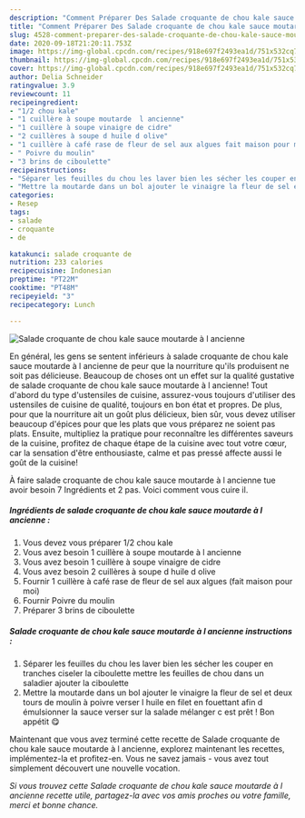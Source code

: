 ```yaml
---
description: "Comment Préparer Des Salade croquante de chou kale sauce moutarde à l ancienne"
title: "Comment Préparer Des Salade croquante de chou kale sauce moutarde à l ancienne"
slug: 4528-comment-preparer-des-salade-croquante-de-chou-kale-sauce-moutarde-a-l-ancienne
date: 2020-09-18T21:20:11.753Z
image: https://img-global.cpcdn.com/recipes/918e697f2493ea1d/751x532cq70/salade-croquante-de-chou-kale-sauce-moutarde-a-l-ancienne-photo-principale-de-la-recette.jpg
thumbnail: https://img-global.cpcdn.com/recipes/918e697f2493ea1d/751x532cq70/salade-croquante-de-chou-kale-sauce-moutarde-a-l-ancienne-photo-principale-de-la-recette.jpg
cover: https://img-global.cpcdn.com/recipes/918e697f2493ea1d/751x532cq70/salade-croquante-de-chou-kale-sauce-moutarde-a-l-ancienne-photo-principale-de-la-recette.jpg
author: Delia Schneider
ratingvalue: 3.9
reviewcount: 11
recipeingredient:
- "1/2 chou kale"
- "1 cuillère à soupe moutarde  l ancienne"
- "1 cuillère à soupe vinaigre de cidre"
- "2 cuillères à soupe d huile d olive"
- "1 cuillère à café rase de fleur de sel aux algues fait maison pour moi"
- " Poivre du moulin"
- "3 brins de ciboulette"
recipeinstructions:
- "Séparer les feuilles du chou les laver bien les sécher les couper en tranches ciseler la ciboulette mettre les feuilles de chou dans un saladier ajouter la ciboulette"
- "Mettre la moutarde dans un bol ajouter le vinaigre la fleur de sel et deux tours de moulin à poivre verser l huile en filet en fouettant afin d émulsionner la sauce verser sur la salade mélanger c est prêt ! Bon appétit 😋"
categories:
- Resep
tags:
- salade
- croquante
- de

katakunci: salade croquante de 
nutrition: 233 calories
recipecuisine: Indonesian
preptime: "PT22M"
cooktime: "PT48M"
recipeyield: "3"
recipecategory: Lunch

---
```



![Salade croquante de chou kale sauce moutarde à l ancienne](https://img-global.cpcdn.com/recipes/918e697f2493ea1d/751x532cq70/salade-croquante-de-chou-kale-sauce-moutarde-a-l-ancienne-photo-principale-de-la-recette.jpg)

En général, les gens se sentent inférieurs à salade croquante de chou kale sauce moutarde à l ancienne de peur que la nourriture qu'ils produisent ne soit pas délicieuse. Beaucoup de choses ont un effet sur la qualité gustative de salade croquante de chou kale sauce moutarde à l ancienne! Tout d'abord du type d'ustensiles de cuisine, assurez-vous toujours d'utiliser des ustensiles de cuisine de qualité, toujours en bon état et propres. De plus, pour que la nourriture ait un goût plus délicieux, bien sûr, vous devez utiliser beaucoup d'épices pour que les plats que vous préparez ne soient pas plats. Ensuite, multipliez la pratique pour reconnaître les différentes saveurs de la cuisine, profitez de chaque étape de la cuisine avec tout votre cœur, car la sensation d'être enthousiaste, calme et pas pressé affecte aussi le goût de la cuisine!

<!--inarticleads1-->

À faire salade croquante de chou kale sauce moutarde à l ancienne tue avoir besoin 7 Ingrédients et 2 pas. Voici comment vous cuire il.

##### Ingrédients de salade croquante de chou kale sauce moutarde à l ancienne :

1. Vous devez vous préparer 1/2 chou kale
1. Vous avez besoin 1 cuillère à soupe moutarde à l ancienne
1. Vous avez besoin 1 cuillère à soupe vinaigre de cidre
1. Vous avez besoin 2 cuillères à soupe d huile d olive
1. Fournir 1 cuillère à café rase de fleur de sel aux algues (fait maison pour moi)
1. Fournir  Poivre du moulin
1. Préparer 3 brins de ciboulette




<!--inarticleads2-->

##### Salade croquante de chou kale sauce moutarde à l ancienne instructions :

1. Séparer les feuilles du chou les laver bien les sécher les couper en tranches ciseler la ciboulette mettre les feuilles de chou dans un saladier ajouter la ciboulette
1. Mettre la moutarde dans un bol ajouter le vinaigre la fleur de sel et deux tours de moulin à poivre verser l huile en filet en fouettant afin d émulsionner la sauce verser sur la salade mélanger c est prêt ! Bon appétit 😋




<!--inarticleads1-->

<p>
Maintenant que vous avez terminé cette recette de Salade croquante de chou kale sauce moutarde à l ancienne, explorez maintenant les recettes, implémentez-la et profitez-en. Vous ne savez jamais - vous avez tout simplement découvert une nouvelle vocation.
</p>

<p>
<i>Si vous trouvez cette Salade croquante de chou kale sauce moutarde à l ancienne recette utile, partagez-la avec vos amis proches ou votre famille, merci et bonne chance.</i>
</p>
